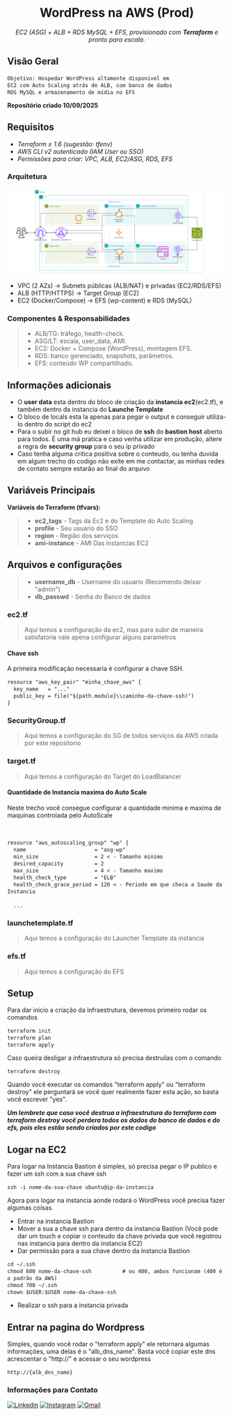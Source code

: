 <h1 align="center">WordPress na AWS (Prod)</h1>
<p align="center"> <i>EC2 (ASG) + ALB + RDS MySQL + EFS, provisionado com <strong>Terraform</strong> e pronto para escala. </i></p>

## Visão Geral

```
Objetivo: Hospedar WordPress altamente disponivel em
EC2 com Auto Scaling atrás de ALB, com banco de dados
RDS MySQL e armazenamento de mídia no EFS
``` 
**Repositório criado 10/09/2025**


## Requisitos 

* _Terraform ≥ 1.6 (sugestão: tfenv)_
* _AWS CLI v2 autenticado (IAM User ou SSO)_
* _Permissões para criar: VPC, ALB, EC2/ASG, RDS, EFS_

### Arquitetura
![alt text](image.png)
 * VPC (2 AZs) → Subnets públicas (ALB/NAT) e privadas (EC2/RDS/EFS)
 * ALB (HTTP/HTTPS) → Target Group (EC2)
 * EC2 (Docker/Compose) → EFS (wp-content) e RDS (MySQL)

### Componentes & Responsabilidades

> * ALB/TG: tráfego, health-check.
> * ASG/LT: escala, user_data, AMI.
> * EC2: Docker + Compose (WordPress), montagem EFS.
> * RDS: banco gerenciado, snapshots, parâmetros.
> * EFS: conteúdo WP compartilhado.

## Informações adicionais
* O **user data** esta dentro do bloco de criação da **instancia ec2**(ec2.tf), e também dentro da instancia do **Launche Template**
* O bloco de locals esta la apenas para pegar o output e conseguir utiliza-lo dentro do script do ec2
* Para o subir no git hub eu deixei o bloco de **ssh** do **bastion host** aberto para todos. É uma má pratica e caso venha utilizar em produção, altere a regra de **security group** para o seu ip privado
* Caso tenha alguma critica positiva sobre o conteudo, ou tenha duvida em algum trecho do codigo não exite em me contactar, as minhas redes de contato sempre estarão ao final do arquivo


## Variáveis Principais

**Variáveis do Terraform (tfvars):**

> * **ec2_tags** - Tags da Ec2 e do Template do Auto Scaling
> * **profile** - Seu usuario do SSO
> * **region** - Região dos serviços
> * **ami-instance** - AMI Das instancias EC2
## Arquivos e configurações
> * **username_db** - Username do usuario (Recomendo deixar "admin")
> * **db_passwd** - Senha do Banco de dados

### ec2.tf
> Aqui temos a configuração da ec2, mas para subir de maneira satisfatoria vale apena configurar alguns parametros

#### Chave ssh
A primeira modificação necessaria é configurar a chave SSH.

```
resource "aws_key_pair" "minha_chave_aws" {
  key_name   = "..."
  public_key = file("${path.module}\\caminho-da-chave-ssh)")
}
```
### SecurityGroup.tf
> Aqui temos a configuração do SG de todos serviços da AWS criada por este repositorio

### target.tf
> Aqui temos a configuração do Target do LoadBalancer

#### Quantidade de Instancia maxima do Auto Scale
Neste trecho você consegue configurar a quantidade minima e maxima de maquinas controlada pelo AutoScale

```


resource "aws_autoscaling_group" "wp" {
  name                      = "asg-wp"
  min_size                  = 2 < - Tamanho minimo
  desired_capacity          = 2
  max_size                  = 4 < - Tamanho maximo
  health_check_type         = "ELB"
  health_check_grace_period = 120 < - Periodo em que checa a Saude da Instancia

  ...
```

### launchetemplate.tf
> Aqui temos a configuração do Launcher Template da instancia

### efs.tf
> Aqui temos a configuração do EFS

## Setup
Para dar inicio a criação da infraestrutura, devemos primeiro rodar os comandos
```
terraform init
terraform plan
terraform apply
```
Caso queira desligar a infraestrutura só precisa destruilas com o comando
```
terraform destroy
```

Quando você executar os comandos "terraform apply" ou "terraform destroy" ele perguntará se você quer realmente fazer esta ação, so basta você escrever "yes". 

***Um lembrete que caso você destrua a infraestrutura do terraform com terraform destroy você perdera todos os dados do banco de dados e do efs, pois eles estão sendo criados por este codigo***

## Logar na EC2
Para logar na Instancia Bastion é simples, só precisa pegar o IP publico e fazer um ssh com a sua chave ssh
 ```
ssh -i nome-da-sua-chave ubuntu@ip-da-instancia
 ```
Agora para logar na instancia aonde rodará o WordPress você precisa fazer algumas coisas.
* Entrar na instancia Bastion
* Mover a sua a chave ssh para dentro da instancia Bastion (Você pode dar um touch e copiar o conteudo da chave privada que você registrou nas instancia para dentro da instancia EC2)
* Dar permissão para a sua chave dentro da instancia Bastion
```
cd ~/.ssh
chmod 600 nome-da-chave-ssh          # ou 400, ambos funcionam (400 é o padrão da AWS)
chmod 700 ~/.ssh
chown $USER:$USER nome-da-chave-ssh 
```
* Realizar o ssh para a instancia privada

## Entrar na pagina do Wordpress
Simples, quando você rodar o "terraform apply" ele retornara algumas informações, uma delas é o "alb_dns_name". Basta você copiar este dns acrescentar o "http://" e acessar o seu wordpress
```
http://{alb_dns_name}
```


### Informações para Contato

[![Linkedin](https://img.shields.io/badge/LinkedIn-0077B5?style=for-the-badge&logo=linkedin&logoColor=white)](https://www.linkedin.com/in/alexsandro-ocanha-rodrigues-77149a35b/)
[![Instagram](https://img.shields.io/badge/Instagram-E4405F?style=for-the-badge&logo=instagram&logoColor=white)](https://www.instagram.com/alexsandro.pcap/)
[![Gmail](https://img.shields.io/badge/Gmail-D14836?style=for-the-badge&logo=gmail&logoColor=white)](mailto:alexsandroocanha@gmail.com)
